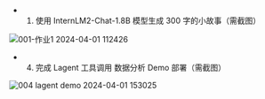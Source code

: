 
+ 1. 使用 InternLM2-Chat-1.8B 模型生成 300 字的小故事（需截图）


![001-作业1 2024-04-01 112426](https://github.com/GZdoudou9/internLM2-homework/assets/129025105/ceeb3da0-086c-4adc-8b1d-ece334e08cac)






+ 4. 完成 Lagent 工具调用 数据分析 Demo 部署（需截图）

![004  lagent demo 2024-04-01 153025](https://github.com/GZdoudou9/internLM2-homework/assets/129025105/181e4fb1-b830-44fc-968d-3c5d20b9f6fa)
